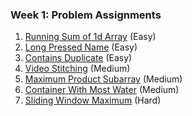 ### Week 1: Problem Assignments

1. [Running Sum of 1d Array](https://leetcode.com/problems/running-sum-of-1d-array/) (Easy)
2. [Long Pressed Name](https://leetcode.com/problems/long-pressed-name/) (Easy)
3. [Contains Duplicate](https://leetcode.com/problems/contains-duplicate/) (Easy)
4. [Video Stitching](https://leetcode.com/problems/video-stitching/) (Medium)
5. [Maximum Product Subarray](https://leetcode.com/problems/maximum-product-subarray/) (Medium)
6. [Container With Most Water](https://leetcode.com/problems/container-with-most-water/) (Medium)
7. [Sliding Window Maximum](https://leetcode.com/problems/sliding-window-maximum/) (Hard)
